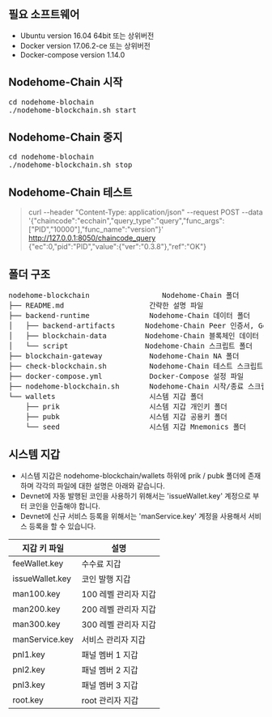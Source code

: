 필요 소프트웨어
--------------------------------------------
* Ubuntu version 16.04 64bit 또는 상위버전
* Docker version 17.06.2-ce 또는 상위버전
* Docker-compose version 1.14.0 

Nodehome-Chain 시작
--------------------------------------------

<pre>
cd nodehome-blochain
./nodehome-blockchain.sh start
</pre>

Nodehome-Chain 중지
--------------------------------------------

<pre>
cd nodehome-blochain
./nodehome-blockchain.sh stop
</pre>

Nodehome-Chain 테스트
--------------------------------------------

> curl --header "Content-Type: application/json" --request POST --data '{"chaincode":"ecchain","query_type":"query","func_args":["PID","10000"],"func_name":"version"}' http://127.0.0.1:8050/chaincode_query<br>
> {"ec":0,"pid":"PID","value":{"ver":"0.3.8"},"ref":"OK"}


폴더 구조
--------------------------------------------

<pre>
nodehome-blockchain                 Nodehome-Chain 폴더
├── README.md                    간략한 설명 파일
├── backend-runtime              Nodehome-Chain 데이터 폴더
│   ├── backend-artifacts       Nodehome-Chain Peer 인증서, Genesis Block 파일 등의 폴더
│   ├── blockchain-data         Nodehome-Chain 블록체인 데이터 폴더
│   └── script                  Nodehome-Chain 스크립트 폴더
├── blockchain-gateway           Nodehome-Chain NA 폴더
├── check-blockchain.sh          Nodehome-Chain 테스트 스크립트
├── docker-compose.yml           Docker-Compose 설정 파일
├── nodehome-blockchain.sh       Nodehome-Chain 시작/종료 스크립트
└── wallets                      시스템 지갑 폴더
    ├── prik                     시스템 지갑 개인키 폴더
    ├── pubk                     시스템 지갑 공용키 폴더
    └── seed                     시스템 지갑 Mnemonics 폴더
</pre>

시스템 지갑
--------------------------------------------
* 시스템 지갑은 nodehome-blockchain/wallets 하위에 prik / pubk 폴더에 존재하며 각각의 파일에 대한 설명은 아래와 같습니다.
* Devnet에 자동 발행된 코인을 사용하기 위해서는 'issueWallet.key' 계정으로 부터 코인을 인출해야 합니다.
* Devnet에 신규 서비스 등록을 위해서는 'manService.key' 계정을 사용해서 서비스 등록을 할 수 있습니다.

| 지갑 키 파일    | 설명                 |
|-----------------|----------------------|
| feeWallet.key   | 수수료 지갑          |
| issueWallet.key | 코인 발행 지갑       |
| man100.key      | 100 레벨 관리자 지갑 |
| man200.key      | 200 레벨 관리자 지갑 |
| man300.key      | 300 레벨 관리자 지갑 |
| manService.key  | 서비스 관리자 지갑   |
| pnl1.key        | 패널 멤버 1 지갑     |
| pnl2.key        | 패널 멤버 2 지갑     |
| pnl3.key        | 패널 멤버 3 지갑     |
| root.key        | root 관리자 지갑     |
